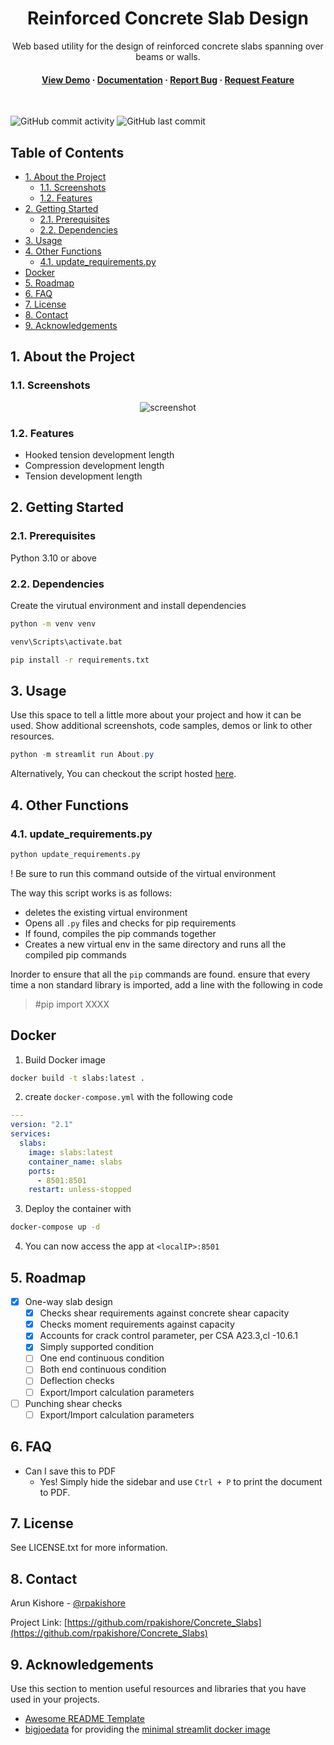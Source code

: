 <!--- Heading --->
<div align="center"> 
  <h1>Reinforced Concrete Slab Design</h1>
  <p>
    Web based utility for the design of reinforced concrete slabs spanning over beams or walls.
  </p>
<h4>
    <a href="assets\demo.gif">View Demo</a>
  <span> · </span>
    <a href="https://github.com/rpakishore/Concrete_Slabs/blob/main/README.md">Documentation</a>
  <span> · </span>
    <a href="mailto:rpakishore@gmail.com?subject=[BUG_RC_slabs]">Report Bug</a>
  <span> · </span>
    <a href="mailto:rpakishore@gmail.com?subject=[REQ_RC_slabs]">Request Feature</a>
  </h4>
</div>
<br />

![GitHub commit activity](https://img.shields.io/github/commit-activity/m/rpakishore/Concrete_Slabs) ![GitHub last commit](https://img.shields.io/github/last-commit/rpakishore/Concrete_Slabs)

<!-- Table of Contents -->
<h2>Table of Contents</h2>

- [1. About the Project](#1-about-the-project)
  - [1.1. Screenshots](#11-screenshots)
  - [1.2. Features](#12-features)
- [2. Getting Started](#2-getting-started)
  - [2.1. Prerequisites](#21-prerequisites)
  - [2.2. Dependencies](#22-dependencies)
- [3. Usage](#3-usage)
- [4. Other Functions](#4-other-functions)
  - [4.1. update_requirements.py](#41-update_requirementspy)
- [Docker](#docker)
- [5. Roadmap](#5-roadmap)
- [6. FAQ](#6-faq)
- [7. License](#7-license)
- [8. Contact](#8-contact)
- [9. Acknowledgements](#9-acknowledgements)

<!-- About the Project -->
## 1. About the Project
<!-- Screenshots -->
### 1.1. Screenshots

<div align="center"> 
  <img src="assets\demo.gif" alt="screenshot" />
</div>

<!-- Features -->
### 1.2. Features

- Hooked tension development length
- Compression development length
- Tension development length


<!-- Getting Started -->
## 2. Getting Started

<!-- Prerequisites -->
### 2.1. Prerequisites
Python 3.10 or above

### 2.2. Dependencies
Create the virutual environment and install dependencies

```bash
python -m venv venv

venv\Scripts\activate.bat

pip install -r requirements.txt
```

<!-- Usage -->
## 3. Usage

Use this space to tell a little more about your project and how it can be used. Show additional screenshots, code samples, demos or link to other resources.


```powershell
python -m streamlit run About.py
```

Alternatively, You can checkout the script hosted [here](https://slabs.struct.work/One-way_Slab).
## 4. Other Functions
### 4.1. update_requirements.py
```bash
python update_requirements.py
```
! Be sure to run this command outside of the virtual environment

The way this script works is as follows:
- deletes the existing virtual environment
- Opens all `.py` files and checks for pip requirements
- If found, compiles the pip commands together
- Creates a new virtual env in the same directory and runs all the compiled pip commands

Inorder to ensure that all the `pip` commands are found. ensure that every time a non standard library is imported, add a line with the following in code
> #pip import XXXX

## Docker 
1. Build Docker image
  ```bash
  docker build -t slabs:latest .
  ```
2. create `docker-compose.yml` with the following code
  ```yml
  ---
  version: "2.1"
  services:
    slabs:
      image: slabs:latest
      container_name: slabs
      ports:
        - 8501:8501
      restart: unless-stopped
  ```
3. Deploy the container with
  ```bash
  docker-compose up -d
  ```
4. You can now access the app at `<localIP>:8501`
<!-- Roadmap -->
## 5. Roadmap

- [x] One-way slab design
    - [x] Checks shear requirements against concrete shear capacity
    - [x] Checks moment requirements against capacity
    - [x] Accounts for crack control parameter, per CSA A23.3,cl -10.6.1
    - [x] Simply supported condition
    - [ ] One end continuous condition
    - [ ] Both end continuous condition
    - [ ] Deflection checks
    - [ ] Export/Import calculation parameters
- [ ] Punching shear checks
    - [ ] Export/Import calculation parameters

<!-- FAQ -->
## 6. FAQ
- Can I save this to PDF
  + Yes! Simply hide the sidebar and use `Ctrl + P` to print the document to PDF.
<!-- License -->
## 7. License
See LICENSE.txt for more information.

<!-- Contact -->
## 8. Contact

Arun Kishore - [@rpakishore](mailto:rpakishore@gmail.com)

Project Link: [https://github.com/rpakishore/Concrete_Slabs](https://github.com/rpakishore/Concrete_Slabs)


<!-- Acknowledgments -->
## 9. Acknowledgements

Use this section to mention useful resources and libraries that you have used in your projects.

 - [Awesome README Template](https://github.com/Louis3797/awesome-readme-template/blob/main/README-WITHOUT-EMOJI.md)
 - [bigjoedata](https://github.com/bigjoedata) for providing the [minimal streamlit docker image](https://github.com/bigjoedata/streamlit-plus)

